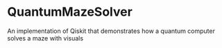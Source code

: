 # QuantumMazeSolver
An implementation of Qiskit that demonstrates how a quantum computer solves a maze with visuals
